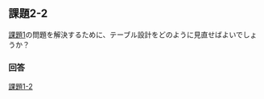 ## 課題2-2

[課題1](課題2-1.md)の問題を解決するために、テーブル設計をどのように見直せばよいでしょうか？

### 回答

[課題1-2](../antipattern-1/課題1-2.md)
